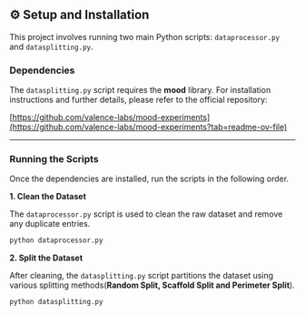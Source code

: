 ## ⚙️ Setup and Installation

This project involves running two main Python scripts: `dataprocessor.py` and `datasplitting.py`.

### Dependencies

The `datasplitting.py` script requires the **mood** library. For installation instructions and further details, please refer to the official repository:

[https://github.com/valence-labs/mood-experiments](https://github.com/valence-labs/mood-experiments?tab=readme-ov-file)

<hr>

### Running the Scripts

Once the dependencies are installed, run the scripts in the following order.

**1. Clean the Dataset**

The `dataprocessor.py` script is used to clean the raw dataset and remove any duplicate entries.

```bash
python dataprocessor.py
```

**2. Split the Dataset**

After cleaning, the `datasplitting.py` script partitions the dataset using various splitting methods(**Random Split, Scaffold Split and Perimeter Split**).

```bash
python datasplitting.py
```